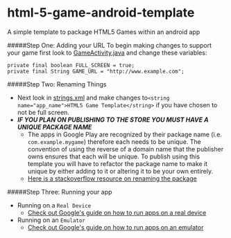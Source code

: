 html-5-game-android-template
============================

A simple template to package HTML5 Games within an android app

#####Step One: Adding your URL
To begin making changes to support your game first look to [GameActivity.java](https://github.com/matthewcmckenna/html5-game-android-template/blob/master/app/src/main/java/example/com/html5gametemplate/GameActivity.java) and change these variables: 
```
private final boolean FULL_SCREEN = true;
private final String GAME_URL = "http://www.example.com"; 
```

#####Step Two: Renaming Things
* Next look in [strings.xml](https://github.com/matthewcmckenna/html5-game-android-template/blob/master/app/src/main/res/values/strings.xml) and make changes to`<string name="app_name">HTML5 Game Template</string>` if you have chosen to not be full screen.
* ***IF YOU PLAN ON PUBLISHING TO THE STORE YOU MUST HAVE A UNIQUE PACKAGE NAME***
  * The apps in Google Play are recognized by their package name (i.e. `com.example.mygame`) therefore each needs to be unique. The convention of using the reverse of a domain name that the publisher owns ensures that each will be unique. To publish using this template you will have to refactor the package name to make it unique by either adding to it or altering it to be your own entirely.
  *  [Here is a stackoverflow resource on renaming the package](http://stackoverflow.com/questions/16804093/android-studio-rename-package)


#####Step Three: Running your app
* Running on a `Real Device`
  * [Check out Google's guide on how to run apps on a real device](http://developer.android.com/training/basics/firstapp/running-app.html#RealDevice)
* Running on an `Emulator`
  * [Check out Google's guide on how to run apps on an emulator](http://developer.android.com/training/basics/firstapp/running-app.html#Emulator)
